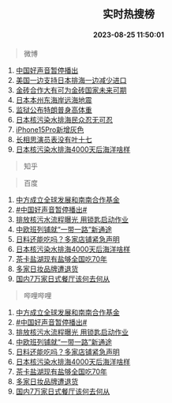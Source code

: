 <div align="center"><h2>实时热搜榜</h2><h4>2023-08-25 11:50:01</h4></div>

> 微博  

1. [中国好声音暂停播出](https://s.weibo.com/weibo?q=%23%E4%B8%AD%E5%9B%BD%E5%A5%BD%E5%A3%B0%E9%9F%B3%E6%9A%82%E5%81%9C%E6%92%AD%E5%87%BA%23&t=31&band_rank=1&Refer=top)<br />
2. [美国一边支持日本排海一边减少进口](https://s.weibo.com/weibo?q=%23%E7%BE%8E%E5%9B%BD%E4%B8%80%E8%BE%B9%E6%94%AF%E6%8C%81%E6%97%A5%E6%9C%AC%E6%8E%92%E6%B5%B7%E4%B8%80%E8%BE%B9%E5%87%8F%E5%B0%91%E8%BF%9B%E5%8F%A3%23&t=31&band_rank=2&Refer=top)<br />
3. [金砖合作大有可为金砖国家未来可期](https://s.weibo.com/weibo?q=%23%E9%87%91%E7%A0%96%E5%90%88%E4%BD%9C%E5%A4%A7%E6%9C%89%E5%8F%AF%E4%B8%BA%E9%87%91%E7%A0%96%E5%9B%BD%E5%AE%B6%E6%9C%AA%E6%9D%A5%E5%8F%AF%E6%9C%9F%23&t=31&band_rank=3&Refer=top)<br />
4. [日本本州东海岸远海地震](https://s.weibo.com/weibo?q=%23%E6%97%A5%E6%9C%AC%E6%9C%AC%E5%B7%9E%E4%B8%9C%E6%B5%B7%E5%B2%B8%E8%BF%9C%E6%B5%B7%E5%9C%B0%E9%9C%87%23&t=31&band_rank=4&Refer=top)<br />
5. [监狱公布特朗普身高体重](https://s.weibo.com/weibo?q=%23%E7%9B%91%E7%8B%B1%E5%85%AC%E5%B8%83%E7%89%B9%E6%9C%97%E6%99%AE%E8%BA%AB%E9%AB%98%E4%BD%93%E9%87%8D%23&t=31&band_rank=5&Refer=top)<br />
6. [日本核污染水排海民众忍无可忍](https://s.weibo.com/weibo?q=%23%E6%97%A5%E6%9C%AC%E6%A0%B8%E6%B1%A1%E6%9F%93%E6%B0%B4%E6%8E%92%E6%B5%B7%E6%B0%91%E4%BC%97%E5%BF%8D%E6%97%A0%E5%8F%AF%E5%BF%8D%23&t=31&band_rank=6&Refer=top)<br />
7. [iPhone15Pro新增灰色](https://s.weibo.com/weibo?q=%23iPhone15Pro%E6%96%B0%E5%A2%9E%E7%81%B0%E8%89%B2%23&t=31&band_rank=7&Refer=top)<br />
8. [长相思演员表没有叶十七](https://s.weibo.com/weibo?q=%23%E9%95%BF%E7%9B%B8%E6%80%9D%E6%BC%94%E5%91%98%E8%A1%A8%E6%B2%A1%E6%9C%89%E5%8F%B6%E5%8D%81%E4%B8%83%23&t=31&band_rank=8&Refer=top)<br />
9. [日本核污染水排海4000天后海洋啥样](https://s.weibo.com/weibo?q=%23%E6%97%A5%E6%9C%AC%E6%A0%B8%E6%B1%A1%E6%9F%93%E6%B0%B4%E6%8E%92%E6%B5%B74000%E5%A4%A9%E5%90%8E%E6%B5%B7%E6%B4%8B%E5%95%A5%E6%A0%B7%23&t=31&band_rank=9&Refer=top)<br />

> 知乎  


> 百度  

1. [中方成立全球发展和南南合作基金](https://www.baidu.com/s?wd=%E4%B8%AD%E6%96%B9%E6%88%90%E7%AB%8B%E5%85%A8%E7%90%83%E5%8F%91%E5%B1%95%E5%92%8C%E5%8D%97%E5%8D%97%E5%90%88%E4%BD%9C%E5%9F%BA%E9%87%91&sa=fyb_news&rsv_dl=fyb_news)<br />
2. [#中国好声音暂停播出#](https://www.baidu.com/s?wd=%23%E4%B8%AD%E5%9B%BD%E5%A5%BD%E5%A3%B0%E9%9F%B3%E6%9A%82%E5%81%9C%E6%92%AD%E5%87%BA%23&sa=fyb_news&rsv_dl=fyb_news)<br />
3. [排放核污水流程曝光 用锁匙启动作业](https://www.baidu.com/s?wd=%E6%8E%92%E6%94%BE%E6%A0%B8%E6%B1%A1%E6%B0%B4%E6%B5%81%E7%A8%8B%E6%9B%9D%E5%85%89+%E7%94%A8%E9%94%81%E5%8C%99%E5%90%AF%E5%8A%A8%E4%BD%9C%E4%B8%9A&sa=fyb_news&rsv_dl=fyb_news)<br />
4. [中欧班列铺就“一带一路”新通途](https://www.baidu.com/s?wd=%E4%B8%AD%E6%AC%A7%E7%8F%AD%E5%88%97%E9%93%BA%E5%B0%B1%E2%80%9C%E4%B8%80%E5%B8%A6%E4%B8%80%E8%B7%AF%E2%80%9D%E6%96%B0%E9%80%9A%E9%80%94&sa=fyb_news&rsv_dl=fyb_news)<br />
5. [日料还能吃吗？多家店铺紧急声明](https://www.baidu.com/s?wd=%E6%97%A5%E6%96%99%E8%BF%98%E8%83%BD%E5%90%83%E5%90%97%EF%BC%9F%E5%A4%9A%E5%AE%B6%E5%BA%97%E9%93%BA%E7%B4%A7%E6%80%A5%E5%A3%B0%E6%98%8E&sa=fyb_news&rsv_dl=fyb_news)<br />
6. [日本核污染水排海4000天后海洋啥样](https://www.baidu.com/s?wd=%E6%97%A5%E6%9C%AC%E6%A0%B8%E6%B1%A1%E6%9F%93%E6%B0%B4%E6%8E%92%E6%B5%B74000%E5%A4%A9%E5%90%8E%E6%B5%B7%E6%B4%8B%E5%95%A5%E6%A0%B7&sa=fyb_news&rsv_dl=fyb_news)<br />
7. [茶卡盐湖现有盐够全国吃70年](https://www.baidu.com/s?wd=%E8%8C%B6%E5%8D%A1%E7%9B%90%E6%B9%96%E7%8E%B0%E6%9C%89%E7%9B%90%E5%A4%9F%E5%85%A8%E5%9B%BD%E5%90%8370%E5%B9%B4&sa=fyb_news&rsv_dl=fyb_news)<br />
8. [多家日妆品牌遭退货](https://www.baidu.com/s?wd=%E5%A4%9A%E5%AE%B6%E6%97%A5%E5%A6%86%E5%93%81%E7%89%8C%E9%81%AD%E9%80%80%E8%B4%A7&sa=fyb_news&rsv_dl=fyb_news)<br />
9. [国内7万家日式餐厅该何去何从](https://www.baidu.com/s?wd=%E5%9B%BD%E5%86%857%E4%B8%87%E5%AE%B6%E6%97%A5%E5%BC%8F%E9%A4%90%E5%8E%85%E8%AF%A5%E4%BD%95%E5%8E%BB%E4%BD%95%E4%BB%8E&sa=fyb_news&rsv_dl=fyb_news)<br />

> 哔哩哔哩  

1. [中方成立全球发展和南南合作基金](https://www.baidu.com/s?wd=%E4%B8%AD%E6%96%B9%E6%88%90%E7%AB%8B%E5%85%A8%E7%90%83%E5%8F%91%E5%B1%95%E5%92%8C%E5%8D%97%E5%8D%97%E5%90%88%E4%BD%9C%E5%9F%BA%E9%87%91&sa=fyb_news&rsv_dl=fyb_news)<br />
2. [#中国好声音暂停播出#](https://www.baidu.com/s?wd=%23%E4%B8%AD%E5%9B%BD%E5%A5%BD%E5%A3%B0%E9%9F%B3%E6%9A%82%E5%81%9C%E6%92%AD%E5%87%BA%23&sa=fyb_news&rsv_dl=fyb_news)<br />
3. [排放核污水流程曝光 用锁匙启动作业](https://www.baidu.com/s?wd=%E6%8E%92%E6%94%BE%E6%A0%B8%E6%B1%A1%E6%B0%B4%E6%B5%81%E7%A8%8B%E6%9B%9D%E5%85%89+%E7%94%A8%E9%94%81%E5%8C%99%E5%90%AF%E5%8A%A8%E4%BD%9C%E4%B8%9A&sa=fyb_news&rsv_dl=fyb_news)<br />
4. [中欧班列铺就“一带一路”新通途](https://www.baidu.com/s?wd=%E4%B8%AD%E6%AC%A7%E7%8F%AD%E5%88%97%E9%93%BA%E5%B0%B1%E2%80%9C%E4%B8%80%E5%B8%A6%E4%B8%80%E8%B7%AF%E2%80%9D%E6%96%B0%E9%80%9A%E9%80%94&sa=fyb_news&rsv_dl=fyb_news)<br />
5. [日料还能吃吗？多家店铺紧急声明](https://www.baidu.com/s?wd=%E6%97%A5%E6%96%99%E8%BF%98%E8%83%BD%E5%90%83%E5%90%97%EF%BC%9F%E5%A4%9A%E5%AE%B6%E5%BA%97%E9%93%BA%E7%B4%A7%E6%80%A5%E5%A3%B0%E6%98%8E&sa=fyb_news&rsv_dl=fyb_news)<br />
6. [日本核污染水排海4000天后海洋啥样](https://www.baidu.com/s?wd=%E6%97%A5%E6%9C%AC%E6%A0%B8%E6%B1%A1%E6%9F%93%E6%B0%B4%E6%8E%92%E6%B5%B74000%E5%A4%A9%E5%90%8E%E6%B5%B7%E6%B4%8B%E5%95%A5%E6%A0%B7&sa=fyb_news&rsv_dl=fyb_news)<br />
7. [茶卡盐湖现有盐够全国吃70年](https://www.baidu.com/s?wd=%E8%8C%B6%E5%8D%A1%E7%9B%90%E6%B9%96%E7%8E%B0%E6%9C%89%E7%9B%90%E5%A4%9F%E5%85%A8%E5%9B%BD%E5%90%8370%E5%B9%B4&sa=fyb_news&rsv_dl=fyb_news)<br />
8. [多家日妆品牌遭退货](https://www.baidu.com/s?wd=%E5%A4%9A%E5%AE%B6%E6%97%A5%E5%A6%86%E5%93%81%E7%89%8C%E9%81%AD%E9%80%80%E8%B4%A7&sa=fyb_news&rsv_dl=fyb_news)<br />
9. [国内7万家日式餐厅该何去何从](https://www.baidu.com/s?wd=%E5%9B%BD%E5%86%857%E4%B8%87%E5%AE%B6%E6%97%A5%E5%BC%8F%E9%A4%90%E5%8E%85%E8%AF%A5%E4%BD%95%E5%8E%BB%E4%BD%95%E4%BB%8E&sa=fyb_news&rsv_dl=fyb_news)<br />
